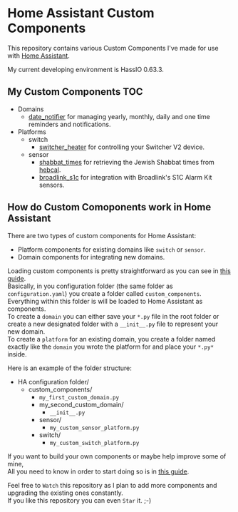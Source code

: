 # Home Assistant Custom Components

This repository contains various Custom Components I've made for use with [Home Assistant](https://home-assistant.io/).</br>

My current developing environment is HassIO 0.63.3.</br>

## My Custom Components TOC
- Domains
  - [date_notifier](/date_notifier/README.md) for managing yearly, monthly, daily and one time reminders and notifications.
- Platforms
  - switch
    - [switcher_heater](switcher_heater/README.md) for controlling your Switcher V2 device.
  - sensor
    - [shabbat_times](shabbat_times/README.md) for retrieving the Jewish Shabbat times from [hebcal](https://www.hebcal.com/).
	- [broadlink_s1c](broadlink_s1c/README.md) for integration with Broadlink's S1C Alarm Kit sensors.

## How do Custom Comoponents work in Home Assistant
There are two types of custom components for Home Assistant:</br>
- Platform components for existing domains like `switch` or `sensor`.</br>
- Domain components for integrating new domains.

Loading custom components is pretty straightforward as you can see in [this guide](https://home-assistant.io/developers/component_loading/).</br>
Basically, in you configuration folder (the same folder as `configuration.yaml`) you create a folder called `custom_components`.</br>
Everything within this folder is will be loaded to Home Assistant as components.</br>
To create a `domain` you can either save your `*.py` file in the root folder or create a new designated folder with a `__init__.py` file to represent your new domain.</br>
To create a `platform` for an existing domain, you create a folder named exactly like the `domain` you wrote the platform for and place your `*.py*` inside.</br>

Here is an example of the folder structure:
- HA configuration folder/
  - custom_components/
    - `my_first_custom_domain.py`
	- my_second_custom_domain/
	  - `__init__.py`
	- sensor/
	  - `my_custom_sensor_platform.py`
	- switch/
	  - `my_custom_switch_platform.py`</br>
	  
If you want to build your own components or maybe help improve some of mine,</br>
All you need to know in order to start doing so is in [this guide](https://home-assistant.io/developers/creating_components/).</br>

Feel free to `Watch` this repository as I plan to add more components and upgrading the existing ones constantly.</br>
If you like this repository you can even `Star` it. ;-)</br>
